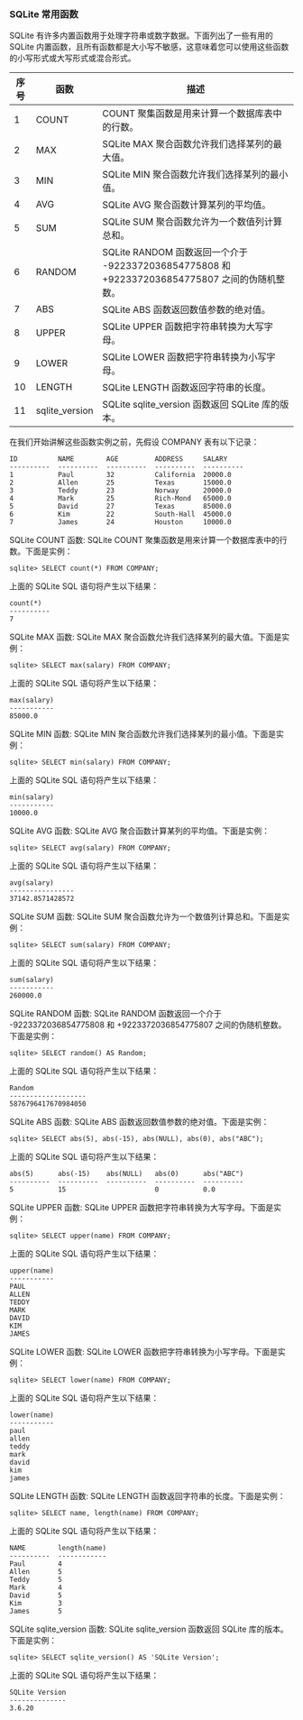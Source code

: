 ### SQLite 常用函数

SQLite 有许多内置函数用于处理字符串或数字数据。下面列出了一些有用的 SQLite 内置函数，且所有函数都是大小写不敏感，这意味着您可以使用这些函数的小写形式或大写形式或混合形式。

| 序号 | 函数           | 描述                                                                                          |
| ---- | -------------- | --------------------------------------------------------------------------------------------- |
| 1    | COUNT          | COUNT 聚集函数是用来计算一个数据库表中的行数。                                                |
| 2    | MAX            | SQLite MAX 聚合函数允许我们选择某列的最大值。                                                 |
| 3    | MIN            | SQLite MIN 聚合函数允许我们选择某列的最小值。                                                 |
| 4    | AVG            | SQLite AVG 聚合函数计算某列的平均值。                                                         |
| 5    | SUM            | SQLite SUM 聚合函数允许为一个数值列计算总和。                                                 |
| 6    | RANDOM         | SQLite RANDOM 函数返回一个介于 -9223372036854775808 和 +9223372036854775807 之间的伪随机整数。|
| 7    | ABS            | SQLite ABS 函数返回数值参数的绝对值。                                                         |
| 8    | UPPER          | SQLite UPPER 函数把字符串转换为大写字母。                                                     |
| 9    | LOWER          | SQLite LOWER 函数把字符串转换为小写字母。                                                     |
| 10   | LENGTH         | SQLite LENGTH 函数返回字符串的长度。                                                          |
| 11   | sqlite_version | SQLite sqlite_version 函数返回 SQLite 库的版本。                                              |

在我们开始讲解这些函数实例之前，先假设 COMPANY 表有以下记录：

```
ID          NAME        AGE         ADDRESS     SALARY
----------  ----------  ----------  ----------  ----------
1           Paul        32          California  20000.0
2           Allen       25          Texas       15000.0
3           Teddy       23          Norway      20000.0
4           Mark        25          Rich-Mond   65000.0
5           David       27          Texas       85000.0
6           Kim         22          South-Hall  45000.0
7           James       24          Houston     10000.0
```

SQLite COUNT 函数:
SQLite COUNT 聚集函数是用来计算一个数据库表中的行数。下面是实例：

```
sqlite> SELECT count(*) FROM COMPANY;
```

上面的 SQLite SQL 语句将产生以下结果：

```
count(*)
----------
7
```

SQLite MAX 函数:
SQLite MAX 聚合函数允许我们选择某列的最大值。下面是实例：

```
sqlite> SELECT max(salary) FROM COMPANY;
```

上面的 SQLite SQL 语句将产生以下结果：

```
max(salary)
-----------
85000.0
```

SQLite MIN 函数:
SQLite MIN 聚合函数允许我们选择某列的最小值。下面是实例：

```
sqlite> SELECT min(salary) FROM COMPANY;
```

上面的 SQLite SQL 语句将产生以下结果：

```
min(salary)
-----------
10000.0
```

SQLite AVG 函数:
SQLite AVG 聚合函数计算某列的平均值。下面是实例：

```
sqlite> SELECT avg(salary) FROM COMPANY;
```

上面的 SQLite SQL 语句将产生以下结果：

```
avg(salary)
----------------
37142.8571428572
```

SQLite SUM 函数:
SQLite SUM 聚合函数允许为一个数值列计算总和。下面是实例：

```
sqlite> SELECT sum(salary) FROM COMPANY;
```

上面的 SQLite SQL 语句将产生以下结果：

```
sum(salary)
-----------
260000.0
```

SQLite RANDOM 函数:
SQLite RANDOM 函数返回一个介于 -9223372036854775808 和 +9223372036854775807 之间的伪随机整数。下面是实例：

```
sqlite> SELECT random() AS Random;
```

上面的 SQLite SQL 语句将产生以下结果：

```
Random
-------------------
5876796417670984050
```

SQLite ABS 函数:
SQLite ABS 函数返回数值参数的绝对值。下面是实例：

```
sqlite> SELECT abs(5), abs(-15), abs(NULL), abs(0), abs("ABC");
```

上面的 SQLite SQL 语句将产生以下结果：

```
abs(5)      abs(-15)    abs(NULL)   abs(0)      abs("ABC")
----------  ----------  ----------  ----------  ----------
5           15                      0           0.0
```

SQLite UPPER 函数:
SQLite UPPER 函数把字符串转换为大写字母。下面是实例：

```
sqlite> SELECT upper(name) FROM COMPANY;
```

上面的 SQLite SQL 语句将产生以下结果：

```
upper(name)
-----------
PAUL
ALLEN
TEDDY
MARK
DAVID
KIM
JAMES
```

SQLite LOWER 函数:
SQLite LOWER 函数把字符串转换为小写字母。下面是实例：

```
sqlite> SELECT lower(name) FROM COMPANY;
```

上面的 SQLite SQL 语句将产生以下结果：

```
lower(name)
-----------
paul
allen
teddy
mark
david
kim
james
```

SQLite LENGTH 函数:
SQLite LENGTH 函数返回字符串的长度。下面是实例：

```
sqlite> SELECT name, length(name) FROM COMPANY;
```

上面的 SQLite SQL 语句将产生以下结果：

```
NAME        length(name)
----------  ------------
Paul        4
Allen       5
Teddy       5
Mark        4
David       5
Kim         3
James       5
```

SQLite sqlite_version 函数:
SQLite sqlite_version 函数返回 SQLite 库的版本。下面是实例：

```
sqlite> SELECT sqlite_version() AS 'SQLite Version';
```

上面的 SQLite SQL 语句将产生以下结果：

```
SQLite Version
--------------
3.6.20
```
